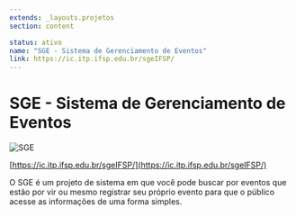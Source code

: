 ```yaml
---
extends: _layouts.projetos
section: content

status: ativo
name: "SGE - Sistema de Gerenciamento de Eventos"
link: https://ic.itp.ifsp.edu.br/sgeIFSP/
---
```

# SGE - Sistema de Gerenciamento de Eventos

![SGE](./assets/images/logo_sge_dark.png)

[https://ic.itp.ifsp.edu.br/sgeIFSP/](https://ic.itp.ifsp.edu.br/sgeIFSP/)

O SGE é um projeto de sistema em que você pode buscar por eventos que estão por vir ou mesmo registrar seu próprio evento para que o público acesse as informações de uma forma simples.
